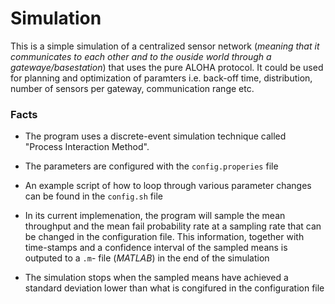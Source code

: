 # Simulation

This is a simple simulation of a centralized sensor network (*meaning that it communicates to each other
and to the ouside world through a gatewaye/basestation*) that uses the pure ALOHA protocol. It could be used
for planning and optimization of paramters i.e. back-off time, distribution, number of sensors per gateway,
communication range etc.

### Facts
- The program uses a discrete-event simulation technique called "Process Interaction Method". 
  
- The parameters are configured with the `config.properies` file
- An example script of how to loop through various parameter changes can be found in the `config.sh` file
- In its current implemenation, the program will sample the mean throughput and the mean fail probability rate
at a sampling rate that can be changed in the configuration file. This information, together with time-stamps
  and a confidence interval of the sampled means is outputed to a `.m`- file (*MATLAB*) in the end of
  the simulation
  
- The simulation stops when the sampled means have achieved a standard deviation lower than what is congifured in the 
configuration file